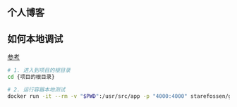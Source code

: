 ## 个人博客


## 如何本地调试

[参考](https://github.com/Starefossen/docker-github-pages.git)

```bash
# 1. 进入到项目的根目录
cd {项目的根目录}

# 2. 运行容器本地测试
docker run -it --rm -v "$PWD":/usr/src/app -p "4000:4000" starefossen/github-pages
```